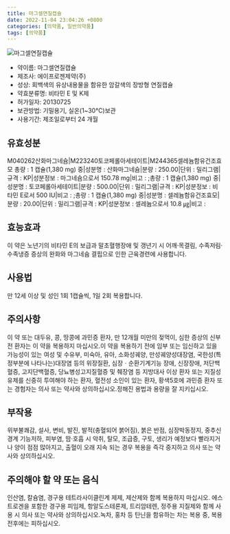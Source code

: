 ```yaml
---
title: 마그셀연질캡슐
date: 2022-11-04 23:04:26 +0800
categories: [의약품, 일반의약품]
tags: [의약품]
---
```

![마그셀연질캡슐](https://nedrug.mfds.go.kr/pbp/cmn/itemImageDownload/147426742408200085)

- 약이름: 마그셀연질캡슐
- 제조사: 에이프로젠제약(주)
- 성상: 회백색의 유상내용물을 함유한 암갈색의 장방형 연질캡슐
- 약효분류명: 비타민 E 및 K제
- 허가일자: 20130725
- 보관방법: 기밀용기, 실온(1~30℃)보관
- 사용기간: 제조일로부터 24 개월
## 유효성분
M040262산화마그네슘|M223240토코페롤아세테이트|M244365셀레늄함유건조효모
총량 : 1 캡슐(1,380 mg) 중|성분명 : 산화마그네슘|분량 : 250.00|단위 : 밀리그램|규격 : KP|성분정보 : 마그네슘으로서 150.78 mg|비고 : ;총량 : 1 캡슐(1,380 mg) 중|성분명 : 토코페롤아세테이트|분량 : 500.00|단위 : 밀리그램|규격 : KP|성분정보 : 비타민 E로서 500 IU|비고 : ;총량 : 1 캡슐(1,380 mg) 중|성분명 : 셀레늄함유건조효모|분량 : 20.00|단위 : 밀리그램|규격 : KP|성분정보 : 셀레늄으로서 10.8 ㎍|비고 :
## 효능효과
이 약은 노년기의 비타민 E의 보급과 말초혈행장애 및 갱년기 시 어깨·목결림, 수족저림·수족냉증 증상의 완화와 마그네슘 결핍으로 인한 근육경련에 사용합니다.
## 사용법
만 12세 이상 및 성인 1회 1캡슐씩, 1일 2회 복용합니다.
## 주의사항
이 약 또는 대두유, 콩, 땅콩에 과민증 환자, 만 12개월 미만의 젖먹이, 심한 증상의 신부전 환자는 이 약을 복용하지 마십시오.이 약을 복용하기 전에 임부 또는 임신하고 있을 가능성이 있는 여성 및 수유부, 미숙아, 유아, 소화성궤양, 만성궤양성대장염, 국한성(특정부분에 나타나는)대장염 등의 위장질환, 심장ㆍ순환기계기능 장애, 신장장애, 저단백혈증, 고지단백혈증, 당뇨병성고지질혈증 및 췌장염 등 지방대사 이상 환자 또는 지질성 유제를 신중히 투여해야 하는 환자, 혈전성 소인이 있는 환자, 황색5호에 과민증 환자 또는 경험자는 의사 또는 약사와 상의하십시오.정해진 용법과 용량을 잘 지키십시오.
## 부작용
위부불쾌감, 설사, 변비, 발진, 발적(충혈되어 붉어짐), 붉은 반점, 심장박동정지, 중추신경계 기능저하, 피부염, 땀·호흡 시 악취, 탈모, 조급증, 구토, 생리가 예정보다 빨라지거나 양이 점점 많아지고, 출혈이 오래 지속 되는 경우 복용을 즉각 중지하고 의사 또는 약사와 상의하십시오.
## 주의해야 할 약 또는 음식
인산염, 칼슘염, 경구용 테트라사이클린계 제제, 제산제와 함께 복용하지 마십시오. 에스트로겐을 포함한 경구용 피임제, 항알도스테론제, 트리암테렌, 정주용 지질제와 함께 사용 시 의사 또는 약사와 상의하십시오.녹차, 홍차 등 탄닌을 함유하는 차는 복용 중, 복용 전후에는 피하십시오.

